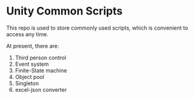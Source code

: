 # Unity Common Scripts
This repo is used to store commonly used scripts, which is convenient to access any time.

At present, there are:
1. Third person control
2. Event system
3. Finite-State machine
4. Object pool
5. Singleton
6. excel-json converter
